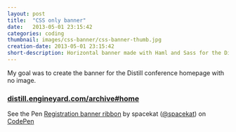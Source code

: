 ```yaml
---
layout: post
title:  "CSS only banner"
date:   2013-05-01 23:15:42
categories: coding
thumbnail: images/css-banner/css-banner-thumb.jpg
creation-date: 2013-05-01 23:15:42
short-description: Horizontal banner made with Haml and Sass for the Distill website
---
```


My goal was to create the banner for the Distill conference homepage with no image.

### [distill.engineyard.com/archive#home](http://distill.engineyard.com/archive#home)

<p data-height="336" data-theme-id="0" data-slug-hash="kaDdr" data-user="spacekat" data-default-tab="result" class='codepen'>See the Pen <a href='http://codepen.io/spacekat/pen/kaDdr'>Registration banner ribbon</a> by spacekat (<a href='http://codepen.io/spacekat'>@spacekat</a>) on <a href='http://codepen.io'>CodePen</a></p>
<script async src="//codepen.io/assets/embed/ei.js"></script>
